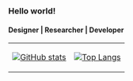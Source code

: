 ### Hello world!
#### Designer | Researcher | Developer

<table>
<tr>
<td>
  
[![GitHub stats](https://github-readme-stats.vercel.app/api?username=ozanyetkin&bg_color=00000000&hide=issues&count_private=true&show_icons=true&hide_border=true)](https://github.com/anuraghazra/github-readme-stats)
</td>
<td>
  
[![Top Langs](https://github-readme-stats.vercel.app/api/top-langs/?username=ozanyetkin&layout=compact&bg_color=00000000&hide=dart&langs_count=6&hide_border=true)](https://github.com/anuraghazra/github-readme-stats)
</td>
</tr>
</table>

<!--
**ozanyetkin/ozanyetkin** is a ✨ _special_ ✨ repository because its `README.md` (this file) appears on your GitHub profile.

Here are some ideas to get you started:

- 🔭 I’m currently working on ...
- 🌱 I’m currently learning ...
- 👯 I’m looking to collaborate on ...
- 🤔 I’m looking for help with ...
- 💬 Ask me about ...
- 📫 How to reach me: ...
- 😄 Pronouns: ...
- ⚡ Fun fact: ...
-->
